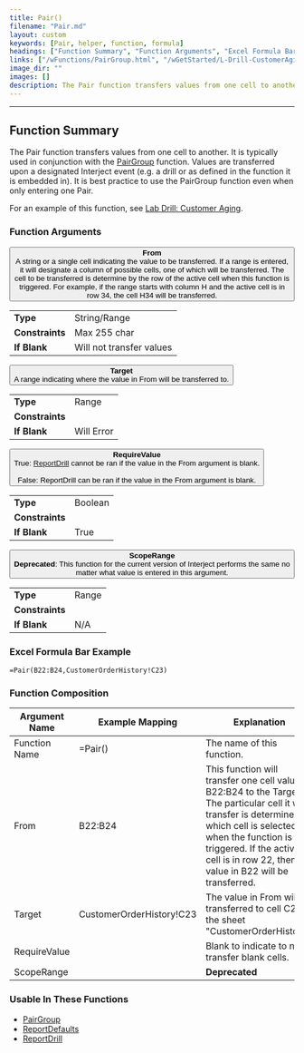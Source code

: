 ```yaml
---
title: Pair()
filename: "Pair.md"
layout: custom
keywords: [Pair, helper, function, formula]
headings: ["Function Summary", "Function Arguments", "Excel Formula Bar Example", "Function Composition", "Usable In These Functions"]
links: ["/wFunctions/PairGroup.html", "/wGetStarted/L-Drill-CustomerAging.html", "/wFunctions/ReportDrill.html", "/wFunctions/PairGroup.html", "/wFunctions/ReportDefaults.html", "/wFunctions/ReportDrill.html"]
image_dir: ""
images: []
description: The Pair function transfers values from one cell to another.
---
```

* * *

##  Function Summary

The Pair function transfers values from one cell to another. It is typically used in conjunction with the [PairGroup](/wFunctions/PairGroup.html) function. Values are transferred upon a designated Interject event (e.g. a drill or as defined in the function it is embedded in). It is best practice to use the PairGroup function even when only entering one Pair.

For an example of this function, see [Lab Drill: Customer Aging](/wGetStarted/L-Drill-CustomerAging.html).

###  Function Arguments

<button class="collapsible-parameter">**From**<br>A string or a single cell indicating the value to be transferred. If a range is entered, it will designate a column of possible cells, one of which will be transferred. The cell to be transferred is determine by the row of the active cell when this function is triggered. For example, if the range starts with column H and the active cell is in row 34, the cell H34 will be transferred.</button>
<div markdown="1" class="panel-parameter">
<table>
  <tbody>
    <tr>
		<td class="pph"><b>Type</b></td>
		<td>String/Range</td>
    </tr>
    <tr>
		<td class="pph"><b>Constraints</b></td>
		<td>Max 255 char</td>
    </tr>
    <tr>
		<td class="pph"><b>If Blank</b></td>
		<td>Will not transfer values</td>
    </tr>
  </tbody>
</table>
</div>

<button class="collapsible-parameter">**Target**<br>A range indicating where the value in From will be transferred to.</button>
<div markdown="1" class="panel-parameter">
<table>
  <tbody>
    <tr>
		<td class="pph"><b>Type</b></td>
		<td>Range</td>
    </tr>
    <tr>
		<td class="pph"><b>Constraints</b></td>
		<td></td>
    </tr>
    <tr>
		<td class="pph"><b>If Blank</b></td>
		<td>Will Error</td>
    </tr>
  </tbody>
</table>
</div>

<button class="collapsible-parameter">**RequireValue**<br>True: [ReportDrill](/wFunctions/ReportDrill.html) cannot be ran if the value in the From argument is blank.<br><br>False: ReportDrill can be ran if the value in the From argument is blank.</button>
<div markdown="1" class="panel-parameter">
<table>
  <tbody>
    <tr>
		<td class="pph"><b>Type</b></td>
		<td>Boolean</td>
    </tr>
    <tr>
		<td class="pph"><b>Constraints</b></td>
		<td></td>
    </tr>
    <tr>
		<td class="pph"><b>If Blank</b></td>
		<td>True</td>
    </tr>
  </tbody>
</table>
</div>

<button class="collapsible-parameter">**ScopeRange**<br>**Deprecated**: This function for the current version of Interject performs the same no matter what value is entered in this argument.</button>
<div markdown="1" class="panel-parameter">
<table>
  <tbody>
    <tr>
		<td class="pph"><b>Type</b></td>
		<td>Range</td>
    </tr>
    <tr>
		<td class="pph"><b>Constraints</b></td>
		<td></td>
    </tr>
    <tr>
		<td class="pph"><b>If Blank</b></td>
		<td>N/A</td>
    </tr>
  </tbody>
</table>
</div>

###  Excel Formula Bar Example

```Excel
=Pair(B22:B24,CustomerOrderHistory!C23)
```

###  Function Composition

| Argument Name  |  Example Mapping  |  Explanation   |  
|------|------|------|
|  Function Name  |  =Pair()  |  The name of this function.  |  
|  From  |  B22:B24  |  This function will transfer one cell value in B22:B24 to the Target. The particular cell it will transfer is determined by which cell is selected when the function is triggered. If the active cell is in row 22, then the value in B22 will be transferred.  |  
|  Target  |  CustomerOrderHistory!C23  |  The value in From will be transferred to cell C23 of the sheet "CustomerOrderHistory".  |  
|  RequireValue  |    |  Blank to indicate to not transfer blank cells.  |  
|  ScopeRange  |    |  **Deprecated**  |  

###  Usable In These Functions

* [PairGroup](/wFunctions/PairGroup.html)
* [ReportDefaults](/wFunctions/ReportDefaults.html)
* [ReportDrill](/wFunctions/ReportDrill.html)
